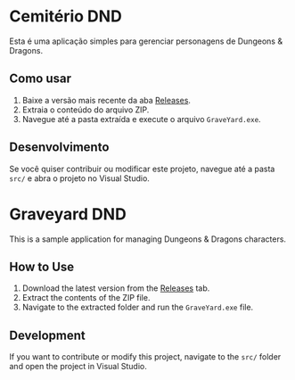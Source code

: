 # Cemitério DND

Esta é uma aplicação simples para gerenciar personagens de Dungeons & Dragons.

## Como usar

1. Baixe a versão mais recente da aba [Releases](https://github.com/Buzepool/GRAVEYARD-DND/releases/tag/v.0.1).
2. Extraia o conteúdo do arquivo ZIP.
3. Navegue até a pasta extraída e execute o arquivo `GraveYard.exe`.

## Desenvolvimento

Se você quiser contribuir ou modificar este projeto, navegue até a pasta `src/` e abra o projeto no Visual Studio.

# Graveyard DND

This is a sample application for managing Dungeons & Dragons characters.

## How to Use

1. Download the latest version from the [Releases](https://github.com/Buzepool/GRAVEYARD-DND/releases/tag/v.0.1) tab.
2. Extract the contents of the ZIP file.
3. Navigate to the extracted folder and run the `GraveYard.exe` file.

## Development

If you want to contribute or modify this project, navigate to the `src/` folder and open the project in Visual Studio.
